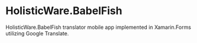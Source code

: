 # HolisticWare.BabelFish

HolisticWare.BabelFish translator mobile app implemented in Xamarin.Forms 
utilizing Google Translate.



